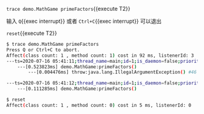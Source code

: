 `trace demo.MathGame primeFactors`{{execute T2}}

输入 `Q`{{exec interrupt}} 或者 `Ctrl+C`{{exec interrupt}} 可以退出

`reset`{{execute T2}}


```bash
$ trace demo.MathGame primeFactors
Press Q or Ctrl+C to abort.
Affect(class count: 1 , method count: 1) cost in 92 ms, listenerId: 3
---ts=2020-07-16 05:41:11;thread_name=main;id=1;is_daemon=false;priority=5;TCCL=sun.misc.Launcher$AppClassLoader@70dea4e
    ---[0.523823ms] demo.MathGame:primeFactors()
        ---[0.004476ms] throw:java.lang.IllegalArgumentException() #46

---ts=2020-07-16 05:41:12;thread_name=main;id=1;is_daemon=false;priority=5;TCCL=sun.misc.Launcher$AppClassLoader@70dea4e
    ---[0.111285ms] demo.MathGame:primeFactors()

$ reset
Affect(class count: 1 , method count: 0) cost in 5 ms, listenerId: 0
```
